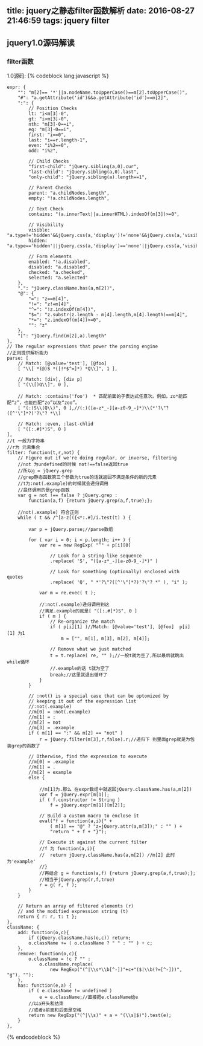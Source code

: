 title: jquery之静态filter函数解析
date: 2016-08-27 21:46:59
tags: jquery filter
---
##   jquery1.0源码解读

### filter函数

1.0源码:
{% codeblock lang:javascript %}
	
	expr: {
		"": "m[2]== '*'||a.nodeName.toUpperCase()==m[2].toUpperCase()",
		"#": "a.getAttribute('id')&&a.getAttribute('id')==m[2]",
		":": {
			// Position Checks
			lt: "i<m[3]-0",
			gt: "i>m[3]-0",
			nth: "m[3]-0==i",
			eq: "m[3]-0==i",
			first: "i==0",
			last: "i==r.length-1",
			even: "i%2==0",
			odd: "i%2",
			
			// Child Checks
			"first-child": "jQuery.sibling(a,0).cur",
			"last-child": "jQuery.sibling(a,0).last",
			"only-child": "jQuery.sibling(a).length==1",
			
			// Parent Checks
			parent: "a.childNodes.length",
			empty: "!a.childNodes.length",
			
			// Text Check
			contains: "(a.innerText||a.innerHTML).indexOf(m[3])>=0",
			
			// Visibility
			visible: "a.type!='hidden'&&jQuery.css(a,'display')!='none'&&jQuery.css(a,'visibility')!='hidden'",
			hidden: "a.type=='hidden'||jQuery.css(a,'display')=='none'||jQuery.css(a,'visibility')=='hidden'",
			
			// Form elements
			enabled: "!a.disabled",
			disabled: "a.disabled",
			checked: "a.checked",
			selected: "a.selected"
		},
		".": "jQuery.className.has(a,m[2])",
		"@": {
			"=": "z==m[4]",
			"!=": "z!=m[4]",
			"^=": "!z.indexOf(m[4])",
			"$=": "z.substr(z.length - m[4].length,m[4].length)==m[4]",
			"*=": "z.indexOf(m[4])>=0",
			"": "z"
		},
		"[": "jQuery.find(m[2],a).length"
	},
	// The regular expressions that power the parsing engine
	//正则提供解析能力
	parse: [
		// Match: [@value='test'], [@foo]
		[ "\\[ *(@)S *([!*$^=]*) *Q\\]", 1 ],

		// Match: [div], [div p]
		[ "(\\[)Q\\]", 0 ],

		// Match: :contains('foo')  * 匹配前面的子表达式任意次。例如，zo*能匹配“z”，也能匹配“zo”以及“zoo”。
		[ "(:)S\\(Q\\)", 0 ],//(:)([a-z*_-][a-z0-9_-]*)\\(*'?\"?([^'\"]*?)'?\"? *\\)

		// Match: :even, :last-chlid
		[ "([:.#]*)S", 0 ]
	],
	//t 一般为字符串
	//r为 元素集合
	filter: function(t,r,not) {
		// Figure out if we're doing regular, or inverse, filtering
		//not 为undefined的时候 not!==false返回true 
		//所以g = jQuery.grep
		//grep静态函数第三个参数为true的话就返回不满足条件的新的元素
		//t为:not(.example)的时候就会递归调用
		//最终调用的是grep函数
		var g = not !== false ? jQuery.grep :
			function(a,f) {return jQuery.grep(a,f,true);};
		
		//not(.example) 符合正则
		while ( t && /^[a-z[({<*:.#]/i.test(t) ) {

			var p = jQuery.parse;//parse数组

			for ( var i = 0; i < p.length; i++ ) {
				var re = new RegExp( "^" + p[i][0]

					// Look for a string-like sequence
					.replace( 'S', "([a-z*_-][a-z0-9_-]*)" )

					// Look for something (optionally) enclosed with quotes
					.replace( 'Q', " *'?\"?([^'\"]*?)'?\"? *" ), "i" );

				var m = re.exec( t );

				//:not(.example)递归调用到这
				//满足.example的就是[ "([:.#]*)S", 0 ]
				if ( m ) {
					// Re-organize the match
					if ( p[i][1] )//Match: [@value='test'], [@foo]  p[i][1] 为1
 						m = ["", m[1], m[3], m[2], m[4]];

					// Remove what we just matched
					t = t.replace( re, "" );//一般t就为空了,所以最后就跳出while循环
					//.example的话 t就为空了
					break;//这里就退出循环了
				}
			}
	
			// :not() is a special case that can be optomized by
			// keeping it out of the expression list
			//:not(.example)
			//m[0] = :not(.example)
			//m[1] = :
			//m[2] = not
			//m[3] = .example
			if ( m[1] == ":" && m[2] == "not" )
				r = jQuery.filter(m[3],r,false).r;//递归下 到里面grep就是为包装grep的函数了
			
			// Otherwise, find the expression to execute
			//m[0] = .example
			//m[1] = .
			//m[2] = example
			else {
				
				//m[1]为.那么 在expr数组中就返回jQuery.className.has(a,m[2])
				var f = jQuery.expr[m[1]];
				if ( f.constructor != String )
					f = jQuery.expr[m[1]][m[2]];
					
				// Build a custom macro to enclose it
				eval("f = function(a,i){" + 
					( m[1] == "@" ? "z=jQuery.attr(a,m[3]);" : "" ) + 
					"return " + f + "}");
				
				// Execute it against the current filter
				//f 为 function(a,i){
				//	return jQuery.className.has(a,m[2]) //m[2] 此时为'example'
				//}
				//再结合 g = function(a,f) {return jQuery.grep(a,f,true);};
				//相当于jQuery.grep(r,f,true)
				r = g( r, f );
			}
		}
	
		// Return an array of filtered elements (r)
		// and the modified expression string (t)
		return { r: r, t: t };
	},
	className: {
		add: function(o,c){
			if (jQuery.className.has(o,c)) return;
			o.className += ( o.className ? " " : "" ) + c;
		},
		remove: function(o,c){
			o.className = !c ? "" :
				o.className.replace(
					new RegExp("(^|\\s*\\b[^-])"+c+"($|\\b(?=[^-]))", "g"), "");
		},
		has: function(e,a) {
			if ( e.className != undefined )
				e = e.className;//直接把e.className给e
			//以a开头和结束
			//或者a前面和后面是空格
			return new RegExp("(^|\\s)" + a + "(\\s|$)").test(e);
		}
	},
{% endcodeblock %}